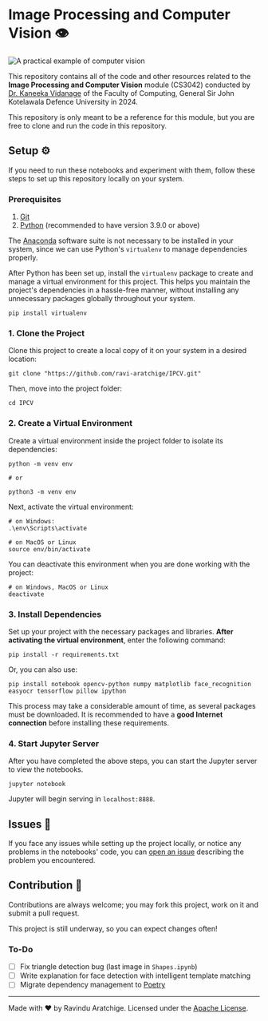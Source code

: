 # Image Processing and Computer Vision 👁️

<img src="./img/computer-vision.jpg" alt="A practical example of computer vision">

This repository contains all of the code and other resources related to the <b>Image Processing and Computer Vision</b> module (CS3042) conducted by <a href="https://www.linkedin.com/in/kaneeka-vidanage-902a7292/">Dr. Kaneeka Vidanage</a> of the Faculty of Computing, General Sir John Kotelawala Defence University in 2024.

This repository is only meant to be a reference for this module, but you are free to clone and run the code in this repository.

## Setup ⚙️

If you need to run these notebooks and experiment with them, follow these steps to set up this repository locally on your system.

### Prerequisites

1. <a href="https://git-scm.com/">Git</a>
2. <a href="https://www.python.org/">Python</a> (recommended to have version 3.9.0 or above)

The <a href="https://www.anaconda.com/">Anaconda</a> software suite is not necessary to be installed in your system, since we can use Python's `virtualenv` to manage dependencies properly.

After Python has been set up, install the `virtualenv` package to create and manage a virtual environment for this project. This helps you maintain the project's dependencies in a hassle-free manner, without installing any unnecessary packages globally throughout your system.

```
pip install virtualenv
```

### 1. Clone the Project

Clone this project to create a local copy of it on your system in a desired location:

```shell
git clone "https://github.com/ravi-aratchige/IPCV.git"
```

Then, move into the project folder:

```shell
cd IPCV
```

### 2. Create a Virtual Environment

Create a virtual environment inside the project folder to isolate its dependencies:

```shell
python -m venv env

# or

python3 -m venv env
```

Next, activate the virtual environment:

```shell
# on Windows:
.\env\Scripts\activate

# on MacOS or Linux
source env/bin/activate
```

You can deactivate this environment when you are done working with the project:

```shell
# on Windows, MacOS or Linux
deactivate
```

### 3. Install Dependencies

Set up your project with the necessary packages and libraries. <b>After activating the virtual environment</b>, enter the following command:

```shell
pip install -r requirements.txt
```

Or, you can also use:

```shell
pip install notebook opencv-python numpy matplotlib face_recognition easyocr tensorflow pillow ipython
```

This process may take a considerable amount of time, as several packages must be downloaded. It is recommended to have a <b>good Internet connection</b> before installing these requirements.

### 4. Start Jupyter Server

After you have completed the above steps, you can start the Jupyter server to view the notebooks.

```shell
jupyter notebook
```

Jupyter will begin serving in `localhost:8888`.

## Issues 🚩

If you face any issues while setting up the project locally, or notice any problems in the notebooks' code, you can <a href="https://github.com/ravi-aratchige/IPCV/issues">open an issue</a> describing the problem you encountered.

## Contribution 💁

Contributions are always welcome; you may fork this project, work on it and submit a pull request.

This project is still underway, so you can expect changes often!

### To-Do

- [ ] Fix triangle detection bug (last image in `Shapes.ipynb`)
- [ ] Write explanation for face detection with intelligent template matching
- [ ] Migrate dependency management to <a href="https://python-poetry.org/">Poetry</a>

<hr />

Made with :heart: by Ravindu Aratchige. Licensed under the <a href="https://github.com/ravi-aratchige/IPCV/blob/main/LICENSE">Apache License<a>.


